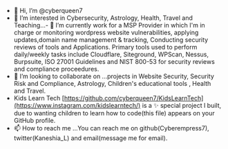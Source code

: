 - 👋 Hi, I’m @cyberqueen7
- 👀 I’m interested in Cybersecurity, Astrology, Health, Travel and Teaching...- 🌱 I’m currently work for a MSP Provider in which I'm in charge or monitoring wordpress website vulnerabilities, applying updates,domain name management & tracking, Conducting security reviews of tools and Applications. Primary tools used to perform daily/weekly tasks include Cloudflare, Siteground, WPScan, Nessus, Burpsuite, ISO 27001 Guidelines and NIST 800-53 for security reviews and compliance proceedures.
- 💞️ I’m looking to collaborate on ...projects in Website Security, Security Risk and Compliance, Astrology, Children's educational tools , Health and Travel.
- Kids Learn Tech [https://github.com/cyberqueen7/KidsLearnTech](https://www.instagram.com/kidslearntech/)  is  a ✨ special project I built, due to wanting children to learn how to code(this file) appears on your GitHub profile.
- 📫 How to reach me ...You can reach me on github(Cyberempress7), twitter(Kaneshia_L) and email(message me for email).



